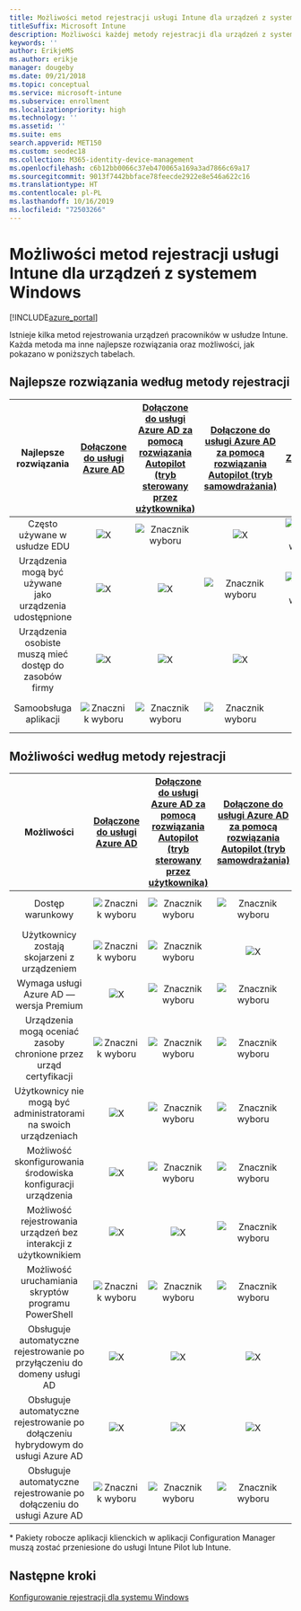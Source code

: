```yaml
---
title: Możliwości metod rejestracji usługi Intune dla urządzeń z systemem Windows
titleSuffix: Microsoft Intune
description: Możliwości każdej metody rejestracji dla urządzeń z systemem Windows.
keywords: ''
author: ErikjeMS
ms.author: erikje
manager: dougeby
ms.date: 09/21/2018
ms.topic: conceptual
ms.service: microsoft-intune
ms.subservice: enrollment
ms.localizationpriority: high
ms.technology: ''
ms.assetid: ''
ms.suite: ems
search.appverid: MET150
ms.custom: seodec18
ms.collection: M365-identity-device-management
ms.openlocfilehash: c6b12bb0066c37eb470065a169a3ad7866c69a17
ms.sourcegitcommit: 9013f7442bbface78feecde2922e8e546a622c16
ms.translationtype: HT
ms.contentlocale: pl-PL
ms.lasthandoff: 10/16/2019
ms.locfileid: "72503266"
---
```

# <a name="intune-enrollment-method-capabilities-for-windows-devices"></a>Możliwości metod rejestracji usługi Intune dla urządzeń z systemem Windows
[!INCLUDE[azure_portal](../includes/azure_portal.md)]

Istnieje kilka metod rejestrowania urządzeń pracowników w usłudze Intune. Każda metoda ma inne najlepsze rozwiązania oraz możliwości, jak pokazano w poniższych tabelach.

## <a name="best-practices-by-enrollment-method"></a>Najlepsze rozwiązania według metody rejestracji
| **Najlepsze rozwiązania** | **[Dołączone do usługi Azure AD](windows-enroll.md#enable-windows-10-automatic-enrollment)**|**[Dołączone do usługi Azure AD za pomocą rozwiązania Autopilot (tryb sterowany przez użytkownika)](enrollment-autopilot.md)** |**[Dołączone do usługi Azure AD za pomocą rozwiązania Autopilot (tryb samowdrażania)](enrollment-autopilot.md)** |**[Zbiorcze](windows-bulk-enroll.md)**|**[Menedżer rejestracji urządzeń](device-enrollment-manager-enroll.md)** | **[„Przynieś własne urządzenie” (BYOD, Bring Your Own Device)](device-enrollment.md#bring-your-own-device)** | **[GPO](https://docs.microsoft.com/windows/client-management/mdm/enroll-a-windows-10-device-automatically-using-group-policy)** | **[Współzarządzanie](https://docs.microsoft.com/sccm/core/clients/manage/co-management-overview)** |
|:---:|:---:|:---:|:---:|:---:|:---:|:---:|:---:|:---:|
|Często używane w usłudze EDU|![X](./media/enrollment-method-capab/xmark.png)|![Znacznik wyboru](./media/enrollment-method-capab/checkmark.png)|![X](./media/enrollment-method-capab/xmark.png)|![Znacznik wyboru](./media/enrollment-method-capab/checkmark.png)|![Znacznik wyboru](./media/enrollment-method-capab/checkmark.png)|![X](./media/enrollment-method-capab/xmark.png)|![X](./media/enrollment-method-capab/xmark.png)|![X](./media/enrollment-method-capab/xmark.png)|
|Urządzenia mogą być używane jako urządzenia udostępnione|![X](./media/enrollment-method-capab/xmark.png)|![X](./media/enrollment-method-capab/xmark.png)|![Znacznik wyboru](./media/enrollment-method-capab/checkmark.png)|![Znacznik wyboru](./media/enrollment-method-capab/checkmark.png)|![Znacznik wyboru](./media/enrollment-method-capab/checkmark.png)|![X](./media/enrollment-method-capab/xmark.png)|![X](./media/enrollment-method-capab/xmark.png)|![X](./media/enrollment-method-capab/xmark.png)|
|Urządzenia osobiste muszą mieć dostęp do zasobów firmy|![X](./media/enrollment-method-capab/xmark.png)|![X](./media/enrollment-method-capab/xmark.png)|![X](./media/enrollment-method-capab/xmark.png)|![X](./media/enrollment-method-capab/xmark.png)|![X](./media/enrollment-method-capab/xmark.png)|![Znacznik wyboru](./media/enrollment-method-capab/checkmark.png)|![X](./media/enrollment-method-capab/xmark.png)|![X](./media/enrollment-method-capab/xmark.png)|
|Samoobsługa aplikacji|![Znacznik wyboru](./media/enrollment-method-capab/checkmark.png)|![Znacznik wyboru](./media/enrollment-method-capab/checkmark.png)|![Znacznik wyboru](./media/enrollment-method-capab/checkmark.png)|![X](./media/enrollment-method-capab/xmark.png)|![X](./media/enrollment-method-capab/xmark.png)|![Znacznik wyboru](./media/enrollment-method-capab/checkmark.png)|![Znacznik wyboru](./media/enrollment-method-capab/checkmark.png)|![Znacznik wyboru](./media/enrollment-method-capab/checkmark.png)|

## <a name="capabilities-by-enrollment-method"></a>Możliwości według metody rejestracji

| **Możliwości** | **[Dołączone do usługi Azure AD](windows-enroll.md#enable-windows-10-automatic-enrollment)**|**[Dołączone do usługi Azure AD za pomocą rozwiązania Autopilot (tryb sterowany przez użytkownika)](enrollment-autopilot.md)** |**[Dołączone do usługi Azure AD za pomocą rozwiązania Autopilot (tryb samowdrażania)](enrollment-autopilot.md)** |**[Zbiorcze](windows-bulk-enroll.md)**|**[Menedżer rejestracji urządzeń](device-enrollment-manager-enroll.md)** | **[„Przynieś własne urządzenie” (BYOD, Bring Your Own Device)](device-enrollment.md#bring-your-own-device)** | **[GPO](https://docs.microsoft.com/windows/client-management/mdm/enroll-a-windows-10-device-automatically-using-group-policy)** | **[Współzarządzanie](https://docs.microsoft.com/sccm/core/clients/manage/co-management-overview)** |
|:---:|:---:|:---:|:---:|:---:|:---:|:---:|:---:|:---:|
|Dostęp warunkowy                                      |![Znacznik wyboru](./media/enrollment-method-capab/checkmark.png)|![Znacznik wyboru](./media/enrollment-method-capab/checkmark.png)|![Znacznik wyboru](./media/enrollment-method-capab/checkmark.png)|![X](./media/enrollment-method-capab/xmark.png)|![X](./media/enrollment-method-capab/xmark.png)|![Znacznik wyboru](./media/enrollment-method-capab/checkmark.png)|![Znacznik wyboru](./media/enrollment-method-capab/checkmark.png)|![Znacznik wyboru](./media/enrollment-method-capab/checkmark.png)|
|Użytkownicy zostają skojarzeni z urządzeniem                    |![Znacznik wyboru](./media/enrollment-method-capab/checkmark.png)|![Znacznik wyboru](./media/enrollment-method-capab/checkmark.png)|![X](./media/enrollment-method-capab/xmark.png)|![X](./media/enrollment-method-capab/xmark.png)|![X](./media/enrollment-method-capab/xmark.png)|![Znacznik wyboru](./media/enrollment-method-capab/checkmark.png)|![Znacznik wyboru](./media/enrollment-method-capab/checkmark.png)|![Znacznik wyboru](./media/enrollment-method-capab/checkmark.png)|
|Wymaga usługi Azure AD — wersja Premium                               |![X](./media/enrollment-method-capab/xmark.png)|![Znacznik wyboru](./media/enrollment-method-capab/checkmark.png)|![Znacznik wyboru](./media/enrollment-method-capab/checkmark.png)|![Znacznik wyboru](./media/enrollment-method-capab/checkmark.png)|![X](./media/enrollment-method-capab/xmark.png)|![X](./media/enrollment-method-capab/xmark.png)|![Znacznik wyboru](./media/enrollment-method-capab/checkmark.png)|![Znacznik wyboru](./media/enrollment-method-capab/checkmark.png)|
|Urządzenia mogą oceniać zasoby chronione przez urząd certyfikacji             |![Znacznik wyboru](./media/enrollment-method-capab/checkmark.png)|![Znacznik wyboru](./media/enrollment-method-capab/checkmark.png)|![Znacznik wyboru](./media/enrollment-method-capab/checkmark.png)|![Znacznik wyboru](./media/enrollment-method-capab/checkmark.png)|![X](./media/enrollment-method-capab/xmark.png)|![Znacznik wyboru](./media/enrollment-method-capab/checkmark.png)|![Znacznik wyboru](./media/enrollment-method-capab/checkmark.png)|![Znacznik wyboru](./media/enrollment-method-capab/checkmark.png)|
|Użytkownicy nie mogą być administratorami na swoich urządzeniach               |![X](./media/enrollment-method-capab/xmark.png)|![Znacznik wyboru](./media/enrollment-method-capab/checkmark.png)|![Znacznik wyboru](./media/enrollment-method-capab/checkmark.png)|![Znacznik wyboru](./media/enrollment-method-capab/checkmark.png)|![X](./media/enrollment-method-capab/xmark.png)|![X](./media/enrollment-method-capab/xmark.png)|![X](./media/enrollment-method-capab/xmark.png)|![X](./media/enrollment-method-capab/xmark.png)|
|Możliwość skonfigurowania środowiska konfiguracji urządzenia        |![X](./media/enrollment-method-capab/xmark.png)|![Znacznik wyboru](./media/enrollment-method-capab/checkmark.png)|![Znacznik wyboru](./media/enrollment-method-capab/checkmark.png)|![X](./media/enrollment-method-capab/xmark.png)|![X](./media/enrollment-method-capab/xmark.png)|![X](./media/enrollment-method-capab/xmark.png)|![X](./media/enrollment-method-capab/xmark.png)|![X](./media/enrollment-method-capab/xmark.png)|
|Możliwość rejestrowania urządzeń bez interakcji z użytkownikiem      |![X](./media/enrollment-method-capab/xmark.png)|![X](./media/enrollment-method-capab/xmark.png)|![Znacznik wyboru](./media/enrollment-method-capab/checkmark.png)|![Znacznik wyboru](./media/enrollment-method-capab/checkmark.png)|![Znacznik wyboru](./media/enrollment-method-capab/checkmark.png)|![X](./media/enrollment-method-capab/xmark.png)|![Znacznik wyboru](./media/enrollment-method-capab/checkmark.png)|![Znacznik wyboru](./media/enrollment-method-capab/checkmark.png)|
|Możliwość uruchamiania skryptów programu PowerShell                       |![Znacznik wyboru](./media/enrollment-method-capab/checkmark.png)|![Znacznik wyboru](./media/enrollment-method-capab/checkmark.png)|![Znacznik wyboru](./media/enrollment-method-capab/checkmark.png)|![Znacznik wyboru](./media/enrollment-method-capab/checkmark.png)|![Znacznik wyboru](./media/enrollment-method-capab/checkmark.png)|![X](./media/enrollment-method-capab/xmark.png)|![X](./media/enrollment-method-capab/xmark.png)|![X](./media/enrollment-method-capab/checkmark.png)\*| 
|Obsługuje automatyczne rejestrowanie po przyłączeniu do domeny usługi AD      |![X](./media/enrollment-method-capab/xmark.png)|![X](./media/enrollment-method-capab/xmark.png)|![X](./media/enrollment-method-capab/xmark.png)|![X](./media/enrollment-method-capab/xmark.png)|![X](./media/enrollment-method-capab/xmark.png)|![X](./media/enrollment-method-capab/xmark.png)|![Znacznik wyboru](./media/enrollment-method-capab/checkmark.png)|![Znacznik wyboru](./media/enrollment-method-capab/checkmark.png)|
|Obsługuje automatyczne rejestrowanie po dołączeniu hybrydowym do usługi Azure AD|![X](./media/enrollment-method-capab/xmark.png)|![X](./media/enrollment-method-capab/xmark.png)|![X](./media/enrollment-method-capab/xmark.png)|![X](./media/enrollment-method-capab/xmark.png)|![X](./media/enrollment-method-capab/xmark.png)|![X](./media/enrollment-method-capab/xmark.png)|![Znacznik wyboru](./media/enrollment-method-capab/checkmark.png)|![Znacznik wyboru](./media/enrollment-method-capab/checkmark.png)|
|Obsługuje automatyczne rejestrowanie po dołączeniu do usługi Azure AD       |![Znacznik wyboru](./media/enrollment-method-capab/checkmark.png)|![Znacznik wyboru](./media/enrollment-method-capab/checkmark.png)|![Znacznik wyboru](./media/enrollment-method-capab/checkmark.png)|![Znacznik wyboru](./media/enrollment-method-capab/checkmark.png)|![Znacznik wyboru](./media/enrollment-method-capab/checkmark.png)|![Znacznik wyboru](./media/enrollment-method-capab/checkmark.png)|![X](./media/enrollment-method-capab/xmark.png)|![X](./media/enrollment-method-capab/xmark.png)|

\* Pakiety robocze aplikacji klienckich w aplikacji Configuration Manager muszą zostać przeniesione do usługi Intune Pilot lub Intune.

## <a name="next-steps"></a>Następne kroki

[Konfigurowanie rejestracji dla systemu Windows](windows-enroll.md)

